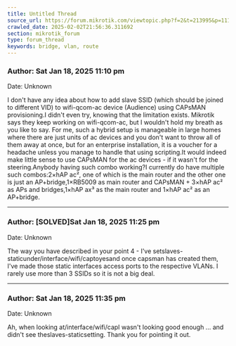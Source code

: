 ```yaml
---
title: Untitled Thread
source_url: https://forum.mikrotik.com/viewtopic.php?f=2&t=213995&p=1119977&amp;sid=3b77a3334c914448dbbc02bfdff4c3aa#p1119977
crawled_date: 2025-02-02T21:56:36.311692
section: mikrotik_forum
type: forum_thread
keywords: bridge, vlan, route
---
```


### Author: Sat Jan 18, 2025 11:10 pm
Date: Unknown

I don't have any idea about how to add slave SSID (which should be joined to different VID) to wifi-qcom-ac device (Audience) using CAPsMAN provisioning.I didn't even try, knowing that the limitation exists. Mikrotik says they keep working on wifi-qcom-ac, but I wouldn't hold my breath as you like to say. For me, such a hybrid setup is manageable in large homes where there are just units of ac devices and you don't want to throw all of them away at once, but for an enterprise installation, it is a voucher for a headache unless you manage to handle that using scripting.It would indeed make little sense to use CAPsMAN for the ac devices - if it wasn't for the steering.Anybody having such combo working?I currently do have multiple such combos:2×hAP ac², one of which is the main router and the other one is just an AP+bridge,1×RB5009 as main router and CAPsMAN + 3×hAP ac² as APs and bridges,1×hAP ax³ as the main router and 1×hAP ac² as an AP+bridge.


---
### Author: [SOLVED]Sat Jan 18, 2025 11:25 pm
Date: Unknown

The way you have described in your point 4  - I've setslaves-staticunder/interface/wifi/captoyesand once capsman has created them, I've made those static interfaces access ports to the respective VLANs. I rarely use more than 3 SSIDs so it is not a big deal.


---
### Author: Sat Jan 18, 2025 11:35 pm
Date: Unknown

Ah, when looking at/interface/wifi/capI wasn't looking good enough ... and didn't see theslaves-staticsetting. Thank you for pointing it out.

